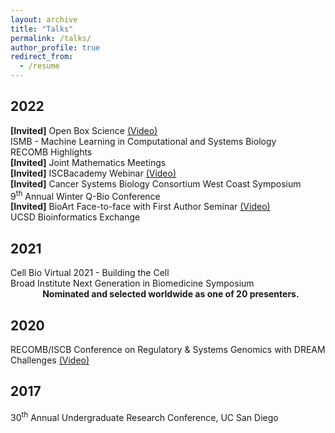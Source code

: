 ```yaml
---
layout: archive
title: "Talks"
permalink: /talks/
author_profile: true
redirect_from:
  - /resume
---
```


## 2022
**[Invited]** Open Box Science [(Video)](https://www.youtube.com/watch?v=ioyZYV9hE1Y&ab_channel=OpenBoxScience) <br/>
ISMB - Machine Learning in Computational and Systems Biology <br/>
RECOMB Highlights <br/>
**[Invited]** Joint Mathematics Meetings <br/>
**[Invited]** ISCBacademy Webinar [(Video)](https://www.youtube.com/watch?v=YeH8nYdmMIM) <br/>
**[Invited]** Cancer Systems Biology Consortium West Coast Symposium <br/>
9<sup>th</sup> Annual Winter Q-Bio Conference <br/>
**[Invited]** BioArt Face-to-face with First Author Seminar [(Video)](https://www.bilibili.com/video/BV1Hb4y1J7E1?spm_id_from=333.999.0.0) <br/>
UCSD Bioinformatics Exchange

## 2021
Cell Bio Virtual 2021 - Building the Cell  <br/>
Broad Institute Next Generation in Biomedicine Symposium  <br/>
&nbsp; &nbsp; &nbsp; &nbsp; &nbsp; &nbsp; &nbsp;**Nominated and selected worldwide as one of 20 presenters.**

## 2020
RECOMB/ISCB Conference on Regulatory & Systems Genomics with DREAM Challenges [(Video)](https://www.youtube.com/watch?v=cv1W8e8VRyU)

## 2017
30<sup>th</sup> Annual Undergraduate Research Conference, UC San Diego
